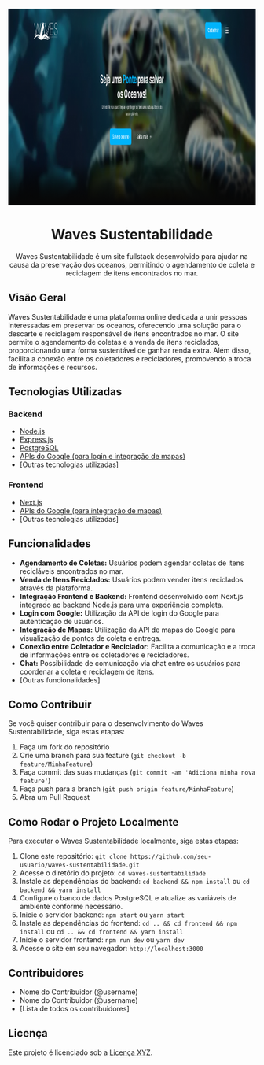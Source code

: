 <p align="center">
  <img src="./.github/thumbnail.png" height="400" />
</p>

<h1 align="center">
  Waves Sustentabilidade
</h1>

<p align="center">
  Waves Sustentabilidade é um site fullstack desenvolvido para ajudar na causa da preservação dos oceanos, permitindo o agendamento de coleta e reciclagem de itens encontrados no mar.
</p>

## Visão Geral

Waves Sustentabilidade é uma plataforma online dedicada a unir pessoas interessadas em preservar os oceanos, oferecendo uma solução para o descarte e reciclagem responsável de itens encontrados no mar. O site permite o agendamento de coletas e a venda de itens reciclados, proporcionando uma forma sustentável de ganhar renda extra. Além disso, facilita a conexão entre os coletadores e recicladores, promovendo a troca de informações e recursos.

## Tecnologias Utilizadas

### Backend

- [Node.js](https://nodejs.org/)
- [Express.js](https://expressjs.com/)
- [PostgreSQL](https://www.postgresql.org/)
- [APIs do Google (para login e integração de mapas)](https://developers.google.com/)
- [Outras tecnologias utilizadas]

### Frontend

- [Next.js](https://nextjs.org/)
- [APIs do Google (para integração de mapas)](https://developers.google.com/)
- [Outras tecnologias utilizadas]

## Funcionalidades

- **Agendamento de Coletas:** Usuários podem agendar coletas de itens recicláveis encontrados no mar.
- **Venda de Itens Reciclados:** Usuários podem vender itens reciclados através da plataforma.
- **Integração Frontend e Backend:** Frontend desenvolvido com Next.js integrado ao backend Node.js para uma experiência completa.
- **Login com Google:** Utilização da API de login do Google para autenticação de usuários.
- **Integração de Mapas:** Utilização da API de mapas do Google para visualização de pontos de coleta e entrega.
- **Conexão entre Coletador e Reciclador:** Facilita a comunicação e a troca de informações entre os coletadores e recicladores.
- **Chat:** Possibilidade de comunicação via chat entre os usuários para coordenar a coleta e reciclagem de itens.
- [Outras funcionalidades]

## Como Contribuir

Se você quiser contribuir para o desenvolvimento do Waves Sustentabilidade, siga estas etapas:

1. Faça um fork do repositório
2. Crie uma branch para sua feature (`git checkout -b feature/MinhaFeature`)
3. Faça commit das suas mudanças (`git commit -am 'Adiciona minha nova feature'`)
4. Faça push para a branch (`git push origin feature/MinhaFeature`)
5. Abra um Pull Request

## Como Rodar o Projeto Localmente

Para executar o Waves Sustentabilidade localmente, siga estas etapas:

1. Clone este repositório: `git clone https://github.com/seu-usuario/waves-sustentabilidade.git`
2. Acesse o diretório do projeto: `cd waves-sustentabilidade`
3. Instale as dependências do backend: `cd backend && npm install` ou `cd backend && yarn install`
4. Configure o banco de dados PostgreSQL e atualize as variáveis de ambiente conforme necessário.
5. Inicie o servidor backend: `npm start` ou `yarn start`
6. Instale as dependências do frontend: `cd .. && cd frontend && npm install` ou `cd .. && cd frontend && yarn install`
7. Inicie o servidor frontend: `npm run dev` ou `yarn dev`
8. Acesse o site em seu navegador: `http://localhost:3000`

## Contribuidores

- Nome do Contribuidor (@username)
- Nome do Contribuidor (@username)
- [Lista de todos os contribuidores]

## Licença

Este projeto é licenciado sob a [Licença XYZ](https://example.com/licenca).
